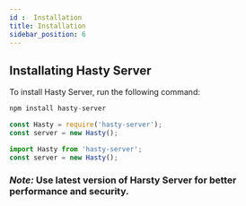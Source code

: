 ```yaml
---
id :  Installation
title: Installation
sidebar_position: 6
---
```


## Installating Hasty Server

To install Hasty Server, run the following command:

```js title="Install Hasty Server"
npm install hasty-server
```

```js title="Import Hasty Server (CommonJS)"
const Hasty = require('hasty-server');
const server = new Hasty();
```

```js title="Import Hasty Server (ES6)"
import Hasty from 'hasty-server';
const server = new Hasty();
```

### ***Note:*** Use latest version of Harsty Server for better performance and security.
